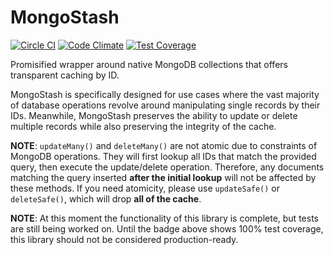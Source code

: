 # MongoStash

[![Circle CI][ci-badge]][ci-link]
[![Code Climate][cc-badge]][cc-link]
[![Test Coverage][cov-badge]][cov-link]

Promisified wrapper around native MongoDB collections that offers transparent
caching by ID.

MongoStash is specifically designed for use cases where the vast majority of
database operations revolve around manipulating single records by their IDs.
Meanwhile, MongoStash preserves the ability to update or delete multiple records
while also preserving the integrity of the cache.

**NOTE**: `updateMany()` and `deleteMany()` are not atomic due to constraints of
MongoDB operations. They will first lookup all IDs that match the provided query,
then execute the update/delete operation. Therefore, any documents matching the
query inserted **after the initial lookup** will not be affected by these methods.
If you need atomicity, please use `updateSafe()` or `deleteSafe()`, which will
drop **all of the cache**.

**NOTE**: At this moment the functionality of this library is complete, but tests
are still being worked on. Until the badge above shows 100% test coverage, this
library should not be considered production-ready.

[ci-badge]: https://circleci.com/gh/jluchiji/mongo-stash.svg?style=svg
[ci-link]:  https://circleci.com/gh/jluchiji/mongo-stash

[cc-badge]: https://codeclimate.com/github/jluchiji/mongo-stash/badges/gpa.svg
[cc-link]: https://codeclimate.com/github/jluchiji/mongo-stash

[cov-badge]: https://codeclimate.com/github/jluchiji/mongo-stash/badges/coverage.svg
[cov-link]: https://codeclimate.com/github/jluchiji/mongo-stash/coverage
